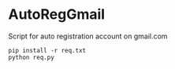# AutoRegGmail
Script for auto registration account on gmail.com

```
pip install -r req.txt
python req.py
```
